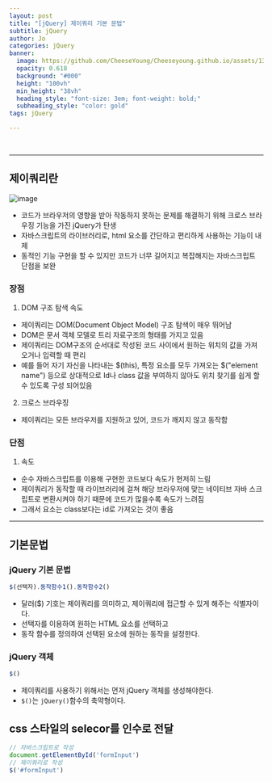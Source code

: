 ```yaml
---
layout: post
title: "[jQuery] 제이쿼리 기본 문법"
subtitle: jQuery
author: Jo
categories: jQuery
banner:
  image: https://github.com/CheeseYoung/Cheeseyoung.github.io/assets/132384527/13911e12-d5ce-4db7-a0db-c8d51e4214f4
  opacity: 0.618
  background: "#000"
  height: "100vh"
  min_height: "38vh"
  heading_style: "font-size: 3em; font-weight: bold;"
  subheading_style: "color: gold"
tags: jQuery

---
```


<br>
<hr>

## 제이쿼리란
![image](https://github.com/CheeseYoung/Cheeseyoung.github.io/assets/132384527/13911e12-d5ce-4db7-a0db-c8d51e4214f4)
- 코드가 브라우저의 영향을 받아 작동하지 못하는 문제를 해결하기 위해 크로스 브라우징 기능을 가진 jQuery가 탄생
- 자바스크립트의 라이브러리로, html 요소를 간단하고 편리하게 사용하는 기능이 내제
- 동적인 기능 구현을 할 수 있지만 코드가 너무 길어지고 복잡해지는 자바스크립트 단점을 보완

### 장점
1. DOM 구조 탐색 속도
- 제이쿼리는 DOM(Document Object Model) 구조 탐색이 매우 뛰어남
- DOM은 문서 객체 모델로 트리 자료구조의 형태를 가지고 있음
- 제이쿼리는 DOM구조의 순서대로 작성된 코드 사이에서 원하는 위치의 값을 가져오거나 입력할 때 편리
- 예를 들어 자기 자신을 나타내는 $(this), 특정 요소를 모두 가져오는 $("element name") 등으로 상대적으로 Id나 class 값을 부여하지 않아도 위치 찾기를 쉽게 할 수 있도록 구성 되어있음

2. 크로스 브라우징
- 제이쿼리는 모든 브라우저를 지원하고 있어, 코드가 깨지지 않고 동작함

### 단점
1. 속도
- 순수 자바스크립트를 이용해 구현한 코드보다 속도가 현저히 느림
- 제이쿼리가 동작할 때 라이브러리에 걸쳐 해당 브라우저에 맞는 네이티브 자바 스크립트로 변환시켜야 하기 때문에 코드가 많을수록 속도가 느려짐
- 그래서 요소는 class보다는 id로 가져오는 것이 좋음

<hr>

## 기본문법

### jQuery 기본 문법

```javascript
$(선택자).동작함수1().동작함수2()
```
- 달러($) 기호는 제이쿼리를 의미하고, 제이쿼리에 접근할 수 있게 해주는 식별자이다.
- 선택자를 이용하여 원하는 HTML 요소를 선택하고
- 동작 함수를 정의하여 선택된 요소에 원하는 동작을 설정한다.

### jQuery 객체

```javascript
$()
```
- 제이쿼리를 사용하기 위해서는 먼저 jQuery 객체를 생성해야한다.
- ``$()``는 ``jQuery()``함수의 축약형이다.

## css 스타일의 selecor를 인수로 전달

```javascript
// 자바스크립트로 작성
document.getElementById('formInput')
// 제이쿼리로 작성
$('#formInput')
```











